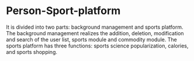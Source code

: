 # Person-Sport-platform
 It is divided into two parts: background management and sports platform. The background management realizes the addition, deletion, modification and search of the user list, sports module and commodity module. The sports platform has three functions: sports science popularization, calories, and sports shopping.
